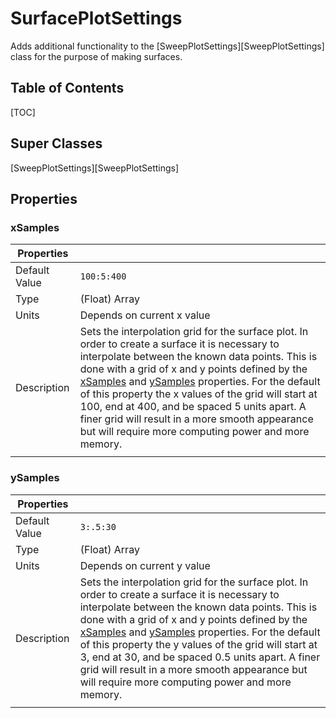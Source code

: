 # SurfacePlotSettings
Adds additional functionality to the [SweepPlotSettings][SweepPlotSettings] class for the purpose of making surfaces.

## Table of Contents
[TOC]

## Super Classes
[SweepPlotSettings][SweepPlotSettings]

## Properties
### xSamples
| Properties | |
|---------|:--|
| Default Value | <code class="prettyprint lang-MATLAB">100:5:400</code> |
| Type | (Float) Array |
| Units | Depends on current x value |
| Description | Sets the interpolation grid for the surface plot. In order to create a surface it is necessary to interpolate between the known data points. This is done with a grid of x and y points defined by the [xSamples](#xsamples) and [ySamples](#ysamples) properties. For the default of this property the x values of the grid will start at 100, end at 400, and be spaced 5 units apart. A finer grid will result in a more smooth appearance but will require more computing power and more memory. |
|||

### ySamples
| Properties | |
|---------|:--|
| Default Value | <code class="prettyprint lang-MATLAB">3:.5:30</code> |
| Type | (Float) Array |
| Units | Depends on current y value |
| Description | Sets the interpolation grid for the surface plot. In order to create a surface it is necessary to interpolate between the known data points. This is done with a grid of x and y points defined by the [xSamples](#xsamples) and [ySamples](#ysamples) properties. For the default of this property the y values of the grid will start at 3, end at 30, and be spaced 0.5 units apart. A finer grid will result in a more smooth appearance but will require more computing power and more memory.  |
|||
